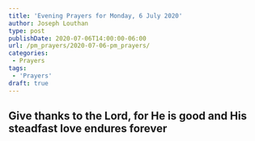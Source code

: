 ```yaml
---
title: 'Evening Prayers for Monday, 6 July 2020'
author: Joseph Louthan
type: post
publishDate: 2020-07-06T14:00:00-06:00
url: /pm_prayers/2020-07-06-pm_prayers/
categories:
 - Prayers
tags:
 - 'Prayers'
draft: true
---
```

## Give thanks to the Lord, for He is good and His steadfast love endures forever

<pre>

</pre>
